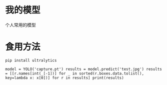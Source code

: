 # 我的模型
个人常用的模型

# 食用方法

`pip install ultralytics`

`model = YOLO('capture.pt')
 results = model.predict('test.jpg')
 results = [[r.names[int(_[-1])] for _ in sorted(r.boxes.data.tolist(), key=lambda x: x[0])] for r in results]
 print(results)
`
